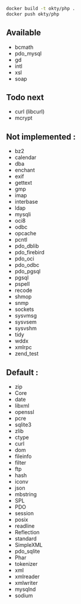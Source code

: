 ``` bash
docker build -t okty/php .
docker push okty/php
```

## Available

- bcmath
- pdo_mysql
- gd 
- intl
- xsl
- soap

## Todo next
- curl (libcurl)
- mcrypt

## Not implemented :
- bz2
- calendar
- dba
- enchant
- exif
- gettext
- gmp
- imap
- interbase
- ldap
- mysqli
- oci8
- odbc
- opcache
- pcntl
- pdo_dblib
- pdo_firebird
- pdo_oci
- pdo_odbc
- pdo_pgsql
- pgsql
- pspell
- recode
- shmop
- snmp
- sockets
- sysvmsg
- sysvsem
- sysvshm
- tidy
- wddx
- xmlrpc
- zend_test

## Default : 
- zip
- Core
- date
- libxml
- openssl
- pcre
- sqlite3
- zlib
- ctype
- curl
- dom
- fileinfo
- filter
- ftp
- hash
- iconv
- json
- mbstring
- SPL
- PDO
- session
- posix
- readline
- Reflection
- standard
- SimpleXML
- pdo_sqlite
- Phar
- tokenizer
- xml
- xmlreader
- xmlwriter
- mysqlnd
- sodium